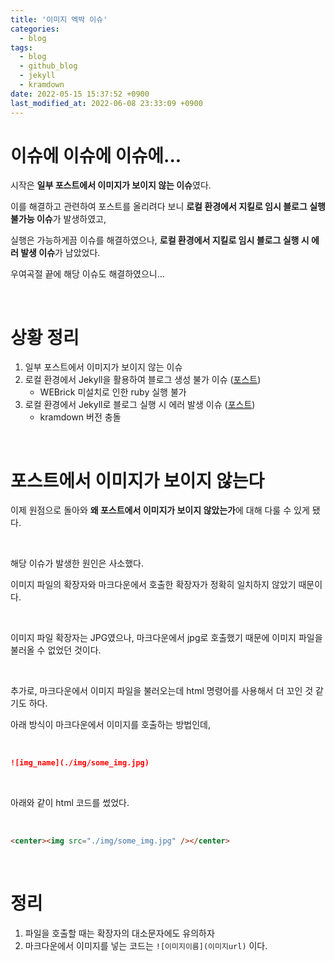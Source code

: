 ```yaml
---
title: '이미지 엑박 이슈'
categories:
  - blog
tags:
  - blog
  - github_blog
  - jekyll
  - kramdown
date: 2022-05-15 15:37:52 +0900
last_modified_at: 2022-06-08 23:33:09 +0900
---
```


# 이슈에 이슈에 이슈에...

시작은 **일부 포스트에서 이미지가 보이지 않는 이슈**였다.

이를 해결하고 관련하여 포스트를 올리려다 보니 **로컬 환경에서 지킬로 임시 블로그 실행 불가능 이슈**가 발생하였고,

실행은 가능하게끔 이슈를 해결하였으나, **로컬 환경에서 지킬로 임시 블로그 실행 시 에러 발생 이슈**가 남았었다.

우여곡절 끝에 해당 이슈도 해결하였으니...

<br>

# 상황 정리

1. 일부 포스트에서 이미지가 보이지 않는 이슈
2. 로컬 환경에서 Jekyll을 활용하여 블로그 생성 불가 이슈 ([포스트](https://codejin19.github.io/blog/MakingGithubBlog6/))
   - WEBrick 미설치로 인한 ruby 실행 불가
3. 로컬 환경에서 Jekyll로 블로그 실행 시 에러 발생 이슈 ([포스트](https://codejin19.github.io/blog/MakingGithubBlog7/))
   - kramdown 버전 충돌

<br>

# 포스트에서 이미지가 보이지 않는다

이제 원점으로 돌아와 **왜 포스트에서 이미지가 보이지 않았는가**에 대해 다룰 수 있게 됐다.

<br>

해당 이슈가 발생한 원인은 사소했다.

이미지 파일의 확장자와 마크다운에서 호출한 확장자가 정확히 일치하지 않았기 때문이다.

<br>

이미지 파일 확장자는 JPG였으나, 마크다운에서 jpg로 호출했기 때문에 이미지 파일을 불러올 수 없었던 것이다.

<br>

추가로, 마크다운에서 이미지 파일을 불러오는데 html 명령어를 사용해서 더 꼬인 것 같기도 하다.

아래 방식이 마크다운에서 이미지를 호출하는 방법인데,

<br>

```markdown
![img_name](./img/some_img.jpg)
```

<br>

아래와 같이 html 코드를 썼었다.

<br>

```html
<center><img src="./img/some_img.jpg" /></center>
```

<br>

# 정리

1. 파일을 호출할 때는 확장자의 대소문자에도 유의하자
2. 마크다운에서 이미지를 넣는 코드는 `![이미지이름](이미지url)` 이다.
